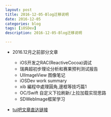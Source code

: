```yaml
---
layout: post
title: 2016-12-05-Blog迁移说明
date: 2016-12-05
categories: blog
tags: [iOSDev]
description: 2016-12-05-Blog迁移说明

---
```



*  2016.12月之前部分文章

	- iOS开发之RAC(ReactiveCocoa)调试
	- 瑞典超初步理论分析和赛果预判测试报告
	- UIImageView 图像笔记
	- iOSDev work summary
	- xib 編程中處理圓角,邊框等技巧篇1
	- OC/Swift 自定义下拉刷新/上拉加载实现思路
	- SDWebImage框架学习


*	[tui吧文章直达链接](http://dragonli.tui8.com/)
